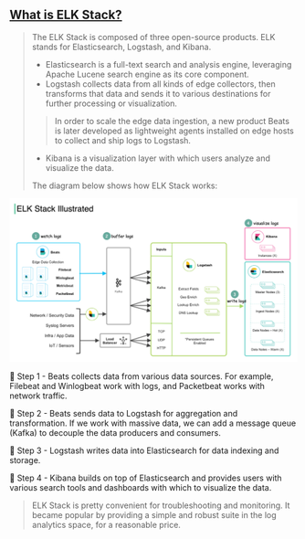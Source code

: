 ## [What is ELK Stack?](https://twitter.com/alexxubyte/status/1531663302991831045)

> The ELK Stack is composed of three open-source products. ELK stands for Elasticsearch, Logstash, and Kibana.
> - Elasticsearch is a full-text search and analysis engine, leveraging Apache Lucene search engine as its core component.
> - Logstash collects data from all kinds of edge collectors, then transforms that data and sends it to various destinations for further processing or visualization.
> > In order to scale the edge data ingestion, a new product Beats is later developed as lightweight agents installed on edge hosts to collect and ship logs to Logstash.
> - Kibana is a visualization layer with which users analyze and visualize the data.
>
> The diagram below shows how ELK Stack works:

![elk](elk.jpeg)

🔹 Step 1 - Beats collects data from various data sources. For example, Filebeat and Winlogbeat work with logs, and Packetbeat works with network traffic.

🔹 Step 2 - Beats sends data to Logstash for aggregation and transformation. If we work with massive data, we can add a message queue (Kafka) to decouple the data producers and consumers.

🔹 Step 3 - Logstash writes data into Elasticsearch for data indexing and storage.

🔹 Step 4 - Kibana builds on top of Elasticsearch and provides users with various search tools and dashboards with which to visualize the data.

> ELK Stack is pretty convenient for troubleshooting and monitoring. It became popular by providing a simple and robust suite in the log analytics space, for a reasonable price.